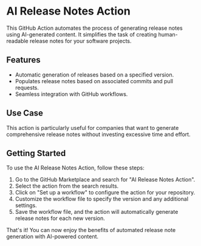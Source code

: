 # AI Release Notes Action

This GitHub Action automates the process of generating release notes using AI-generated content. It simplifies the task of creating human-readable release notes for your software projects.

## Features

- Automatic generation of releases based on a specified version.
- Populates release notes based on associated commits and pull requests.
- Seamless integration with GitHub workflows.

## Use Case

This action is particularly useful for companies that want to generate comprehensive release notes without investing excessive time and effort.

## Getting Started

To use the AI Release Notes Action, follow these steps:

1. Go to the GitHub Marketplace and search for "AI Release Notes Action".
2. Select the action from the search results.
3. Click on "Set up a workflow" to configure the action for your repository.
4. Customize the workflow file to specify the version and any additional settings.
5. Save the workflow file, and the action will automatically generate release notes for each new version.

That's it! You can now enjoy the benefits of automated release note generation with AI-powered content.
